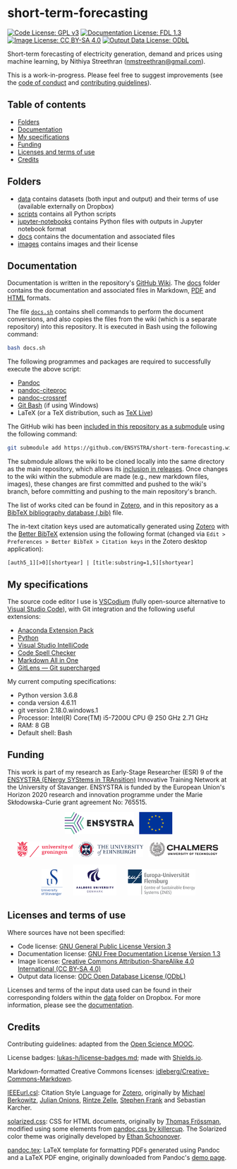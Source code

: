 # short-term-forecasting <!-- omit in toc -->

[![Code License: GPL v3](https://img.shields.io/badge/code-GPL%20v3-blue.svg)](https://www.gnu.org/licenses/gpl-3.0) 
[![Documentation License: FDL 1.3](https://img.shields.io/badge/docs-FDL%20v1.3-blue.svg)](https://www.gnu.org/licenses/fdl-1.3) 
[![Image License: CC BY-SA 4.0](https://img.shields.io/badge/images-CC%20BY--SA%204.0-lightgrey.svg)](https://creativecommons.org/licenses/by-sa/4.0/)
[![Output Data License: ODbL](https://img.shields.io/badge/output%20data-ODbL-brightgreen.svg)](https://opendatacommons.org/licenses/odbl/)

Short-term forecasting of electricity generation, demand and prices using machine learning, by Nithiya Streethran (nmstreethran@gmail.com).

This is a work-in-progress. Please feel free to suggest improvements (see the [code of conduct](CODE_OF_CONDUCT.md) and [contributing guidelines](CONTRIBUTING.md)).

## Table of contents <!-- omit in toc -->

- [Folders](#folders)
- [Documentation](#documentation)
- [My specifications](#my-specifications)
- [Funding](#funding)
- [Licenses and terms of use](#licenses-and-terms-of-use)
- [Credits](#credits)

## Folders

* [data](https://www.dropbox.com/sh/vjo4gkfk6dlye6h/AAAQNltY7-Y4N9SQYjGZDHY5a?dl=0) contains datasets (both input and output) and their terms of use (available externally on Dropbox)
* [scripts](scripts/) contains all Python scripts
* [jupyter-notebooks](jupyter-notebooks/) contains Python files with outputs in Jupyter notebook format
* [docs](docs/) contains the documentation and associated files
* [images](images/) contains images and their license

## Documentation

Documentation is written in the repository's [GitHub Wiki](https://github.com/ENSYSTRA/short-term-forecasting/wiki). The [docs](docs/) folder contains the documentation and associated files in Markdown, [PDF](docs/docs.pdf) and [HTML](docs/index.html) formats.

The file [`docs.sh`](docs.sh) contains shell commands to perform the document conversions, and also copies the files from the wiki (which is a separate repository) into this repository. It is executed in Bash using the following command:

```sh
bash docs.sh
```

The following programmes and packages are required to successfully execute the above script:

- [Pandoc](https://pandoc.org/MANUAL.html)
- [pandoc-citeproc](https://github.com/jgm/pandoc-citeproc)
- [pandoc-crossref](https://github.com/lierdakil/pandoc-crossref)
- [Git Bash](https://git-scm.com/downloads) (if using Windows)
- LaTeX (or a TeX distribution, such as [TeX Live](http://tug.org/texlive/))

The GitHub wiki has been [included in this repository as a submodule](https://brendancleary.com/2013/03/08/including-a-github-wiki-in-a-repository-as-a-submodule/) using the following command:

```sh
git submodule add https://github.com/ENSYSTRA/short-term-forecasting.wiki.git wiki
```

The submodule allows the wiki to be cloned locally into the same directory as the main repository, which allows its [inclusion in releases](https://brendancleary.com/2013/03/08/including-a-github-wiki-in-a-repository-as-a-submodule/). Once changes to the wiki within the submodule are made (e.g., new markdown files, images), these changes are first committed and pushed to the wiki's branch, before committing and pushing to the main repository's branch.

The list of works cited can be found in [Zotero](https://www.zotero.org/groups/2327899/nmstreethrans_library/items/collectionKey/FLUWHNV2), and in this repository as a [BibTeX bibliography database (.bib)](docs/References.bib) file.

The in-text citation keys used are automatically generated using [Zotero](https://www.zotero.org/) with the [Better BibTeX](https://retorque.re/zotero-better-bibtex/) extension using the following format (changed via `Edit > Preferences > Better BibTeX > Citation keys` in the Zotero desktop application):

```
[auth5_1][>0][shortyear] | [title:substring=1,5][shortyear]
```

## My specifications

The source code editor I use is [VSCodium](https://vscodium.github.io/) (fully open-source alternative to [Visual Studio Code](https://code.visualstudio.com/)), with Git integration and the following useful extensions:

* [Anaconda Extension Pack](https://marketplace.visualstudio.com/items?itemName=ms-python.anaconda-extension-pack)
* [Python](https://marketplace.visualstudio.com/items?itemName=ms-python.python)
* [Visual Studio IntelliCode](https://marketplace.visualstudio.com/items?itemName=VisualStudioExptTeam.vscodeintellicode)
* [Code Spell Checker](https://marketplace.visualstudio.com/items?itemName=streetsidesoftware.code-spell-checker)
* [Markdown All in One](https://marketplace.visualstudio.com/itemdetails?itemName=yzhang.markdown-all-in-one)
* [GitLens — Git supercharged](https://marketplace.visualstudio.com/items?itemName=eamodio.gitlens)

My current computing specifications:

* Python version 3.6.8
* conda version 4.6.11
* git version 2.18.0.windows.1
* Processor: Intel(R) Core(TM) i5-7200U CPU @ 250 GHz 2.71 GHz
* RAM: 8 GB
* Default shell: Bash

## Funding

This work is part of my research as Early-Stage Researcher (ESR) 9 of the [ENSYSTRA (ENergy SYStems in TRAnsition)](https://ensystra.eu/) Innovative Training Network at the University of Stavanger. ENSYSTRA is funded by the European Union's Horizon 2020 research and innovation programme under the Marie Skłodowska-Curie grant agreement No: 765515.

<p align=center><img src="docs/logos/ensystra-ls.png" alt="ENSYSTRA" height="50" title="ENSYSTRA">&nbsp;&nbsp;&nbsp;<img src="docs/logos/eu.jpg" alt="European Union" height="50" title="European Union"></p>

<p align=center><img src="docs/logos/rug.png" alt="University of Groningen" height="35" title="University of Groningen">&nbsp;&nbsp;&nbsp;<img src="docs/logos/uoe.png" alt="University of Edinburgh" height="35" title="University of Edinburgh">&nbsp;&nbsp;&nbsp;<img src="docs/logos/chalmers.png" alt="Chalmers University of Technology" height="35" title="Chalmers University of Technology"></p>

<p align=center><img src="docs/logos/uis.png" alt="University of Stavanger" height="60" title="University of Stavanger">&nbsp;&nbsp;&nbsp;&nbsp;&nbsp;&nbsp;<img src="docs/logos/aau.png" alt="Aalborg University" height="70" title="Aalborg University">&nbsp;&nbsp;&nbsp;&nbsp;&nbsp;&nbsp;<img src="docs/logos/euf.png" alt="University of Flensburg" height="60" title="University of Flensburg"></p>

## Licenses and terms of use

Where sources have not been specified:

* Code license: [GNU General Public License Version 3](LICENSE.md)
* Documentation license: [GNU Free Documentation License Version 1.3](docs/License.md)
* Image license: [Creative Commons Attribution-ShareAlike 4.0 International (CC BY-SA 4.0)](images/LICENSE.md)
* Output data license: [ODC Open Database License (ODbL)](data/output/LICENSE.md)

Licenses and terms of the input data used can be found in their corresponding folders within the [data](https://www.dropbox.com/sh/vjo4gkfk6dlye6h/AAAQNltY7-Y4N9SQYjGZDHY5a?dl=0) folder on Dropbox. For more information, please see the [documentation](https://github.com/ENSYSTRA/short-term-forecasting/wiki/Data#terms-of-use).

## Credits

Contributing guidelines: adapted from the [Open Science MOOC](https://github.com/OpenScienceMOOC/Module-5-Open-Research-Software-and-Open-Source/blob/master/CONTRIBUTING.md).

License badges: [lukas-h/license-badges.md](https://gist.github.com/lukas-h/2a5d00690736b4c3a7ba); made with [Shields.io](http://shields.io/).

Markdown-formatted Creative Commons licenses: [idleberg/Creative-Commons-Markdown](https://github.com/idleberg/Creative-Commons-Markdown).

[IEEEurl.csl](docs/IEEEurl.csl): Citation Style Language for [Zotero](https://www.zotero.org/), originally by [Michael Berkowitz](mailto:mberkowi@gmu.edu), [Julian Onions](mailto:julian.onions@gmail.com), [Rintze Zelle](http://twitter.com/rintzezelle), [Stephen Frank](http://www.zotero.org/sfrank) and Sebastian Karcher.

[solarized.css](docs/solarized.css): CSS for HTML documents, originally by [Thomas Frössman](https://github.com/thomasf/solarized-css), modified using some elements from [pandoc.css by killercup](https://gist.github.com/killercup/5917178#file-pandoc-css). The Solarized color theme was originally developed by [Ethan Schoonover](https://ethanschoonover.com/solarized/).

[pandoc.tex](docs/pandoc.tex): LaTeX template for formatting PDFs generated using Pandoc and a LaTeX PDF engine, originally downloaded from Pandoc's [demo page](https://pandoc.org/demo/template.tex).
